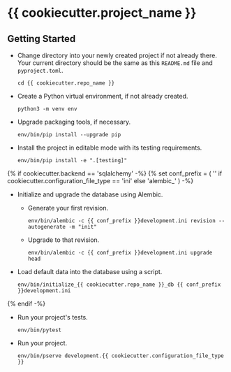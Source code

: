 # {{ cookiecutter.project_name }}

## Getting Started

- Change directory into your newly created project if not already there. Your
  current directory should be the same as this `README.md` file and `pyproject.toml`.

  ```
  cd {{ cookiecutter.repo_name }}
  ```

- Create a Python virtual environment, if not already created.

  ```
  python3 -m venv env
  ```

- Upgrade packaging tools, if necessary.

  ```
  env/bin/pip install --upgrade pip
  ```

- Install the project in editable mode with its testing requirements.

  ```
  env/bin/pip install -e ".[testing]"
  ```

{% if cookiecutter.backend == 'sqlalchemy' -%}
{% set conf_prefix = (
           '' if cookiecutter.configuration_file_type == 'ini'
           else 'alembic_' ) -%}
- Initialize and upgrade the database using Alembic.

    - Generate your first revision.

      ```
      env/bin/alembic -c {{ conf_prefix }}development.ini revision --autogenerate -m "init"
      ```

    - Upgrade to that revision.

      ```
      env/bin/alembic -c {{ conf_prefix }}development.ini upgrade head
      ```

- Load default data into the database using a script.

  ```
  env/bin/initialize_{{ cookiecutter.repo_name }}_db {{ conf_prefix }}development.ini
  ```

{% endif -%}
- Run your project's tests.

  ```
  env/bin/pytest
  ```

- Run your project.

  ```
  env/bin/pserve development.{{ cookiecutter.configuration_file_type }}
  ```
